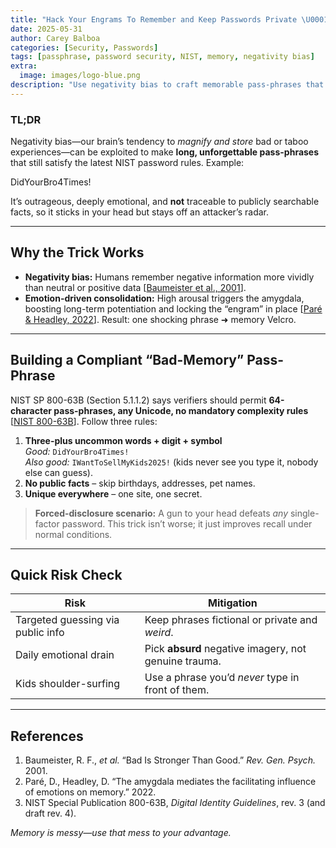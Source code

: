 ```yaml
---
title: "Hack Your Engrams To Remember and Keep Passwords Private \U0001F510"
date: 2025-05-31
author: Carey Balboa
categories: [Security, Passwords]
tags: [passphrase, password security, NIST, memory, negativity bias]
extra:
  image: images/logo-blue.png
description: "Use negativity bias to craft memorable pass-phrases that stay private and comply with modern NIST guidelines."
---
```


### TL;DR
Negativity bias—our brain’s tendency to *magnify and store* bad or taboo experiences—can be exploited to make **long, unforgettable pass-phrases** that still satisfy the latest NIST password rules. Example:

DidYourBro4Times!

It’s outrageous, deeply emotional, and **not** traceable to publicly searchable facts, so it sticks in your head but stays off an attacker’s radar.

---

## Why the Trick Works
* **Negativity bias:** Humans remember negative information more vividly than neutral or positive data [[Baumeister et al., 2001](https://pmc.ncbi.nlm.nih.gov/articles/PMC3652533/)].
* **Emotion-driven consolidation:** High arousal triggers the amygdala, boosting long-term potentiation and locking the “engram” in place [[Paré & Headley, 2022](https://pmc.ncbi.nlm.nih.gov/articles/PMC10034520/)].
Result: one shocking phrase ➜ memory Velcro.

---

## Building a Compliant “Bad-Memory” Pass-Phrase
NIST SP 800-63B (Section 5.1.1.2) says verifiers should permit **64-character pass-phrases, any Unicode, no mandatory complexity rules** [[NIST 800-63B](https://pages.nist.gov/800-63-3/sp800-63b.html)].
Follow three rules:

1. **Three-plus uncommon words + digit + symbol**  
   *Good:* `DidYourBro4Times!`  
   *Also good:* `IWantToSellMyKids2025!` (kids never see you type it, nobody else can guess).
2. **No public facts** – skip birthdays, addresses, pet names.
3. **Unique everywhere** – one site, one secret.

> **Forced-disclosure scenario:** A gun to your head defeats *any* single-factor password. This trick isn’t worse; it just improves recall under normal conditions.

---

## Quick Risk Check
| Risk | Mitigation |
|------|------------|
| Targeted guessing via public info | Keep phrases fictional or private and *weird*. |
| Daily emotional drain | Pick **absurd** negative imagery, not genuine trauma. |
| Kids shoulder-surfing | Use a phrase you’d *never* type in front of them. |

---

## References
1. Baumeister, R. F., *et al.* “Bad Is Stronger Than Good.” *Rev. Gen. Psych.* 2001.  
2. Paré, D., Headley, D. “The amygdala mediates the facilitating influence of emotions on memory.” 2022.  
3. NIST Special Publication 800-63B, *Digital Identity Guidelines*, rev. 3 (and draft rev. 4).

*Memory is messy—use that mess to your advantage.*
